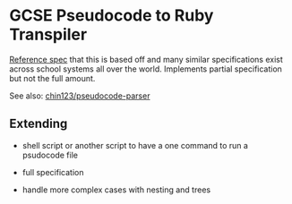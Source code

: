 # GCSE Pseudocode to Ruby Transpiler

[Reference spec](http://www.ocr.org.uk/Images/202654-pseudocode-guide.pdf) that this is based off and many similar specifications exist across school systems all over the world. Implements partial specification but not the full amount.

See also: [chin123/pseudocode-parser](https://github.com/chin123/pseudocode-parser)

## Extending

* shell script or another script to have a one command to run a psudocode file

* full specification

* handle more complex cases with nesting and trees
